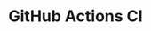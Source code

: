 # GitHub Actions CI





























































































































































































































































































































































































































































































































































































































































































































































































































































































































































































































































































































































































































































































































































































































































































































































































































































































































































































































































































































































































































